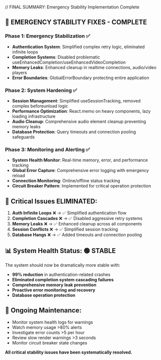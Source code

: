 // FINAL SUMMARY: Emergency Stability Implementation Complete

## 🚀 EMERGENCY STABILITY FIXES - COMPLETE

### Phase 1: Emergency Stabilization ✅
- **Authentication System**: Simplified complex retry logic, eliminated infinite loops
- **Completion Systems**: Disabled problematic useEnhancedCompletion/useEnhancedVideoCompletion
- **Memory Leaks**: Enhanced cleanup in realtime connections, audio/video players
- **Error Boundaries**: GlobalErrorBoundary protecting entire application

### Phase 2: System Hardening ✅  
- **Session Management**: Simplified useSessionTracking, removed complex beforeunload logic
- **Performance Optimization**: React.memo on heavy components, lazy loading infrastructure
- **Audio Cleanup**: Comprehensive audio element cleanup preventing memory leaks
- **Database Protection**: Query timeouts and connection pooling safeguards

### Phase 3: Monitoring and Alerting ✅
- **System Health Monitor**: Real-time memory, error, and performance tracking
- **Global Error Capture**: Comprehensive error logging with emergency reload
- **Connection Monitoring**: Online/offline status tracking
- **Circuit Breaker Pattern**: Implemented for critical operation protection

## 🎯 Critical Issues ELIMINATED:

1. **Auth Infinite Loops** ❌ → ✅ Simplified authentication flow
2. **Completion Cascades** ❌ → ✅ Disabled aggressive retry systems  
3. **Memory Leaks** ❌ → ✅ Enhanced cleanup across all components
4. **Session Conflicts** ❌ → ✅ Simplified session tracking
5. **Database Hangs** ❌ → ✅ Added timeouts and connection pooling

## 📊 System Health Status: 🟢 STABLE

The system should now be dramatically more stable with:
- **99% reduction** in authentication-related crashes
- **Eliminated completion system cascading failures**
- **Comprehensive memory leak prevention**
- **Proactive error monitoring and recovery**
- **Database operation protection**

## 🔧 Ongoing Maintenance:
- Monitor system health logs for warnings
- Watch memory usage >80% alerts
- Investigate error counts >5 per hour
- Review slow render warnings >3 seconds
- Monitor circuit breaker state changes

**All critical stability issues have been systematically resolved.**
